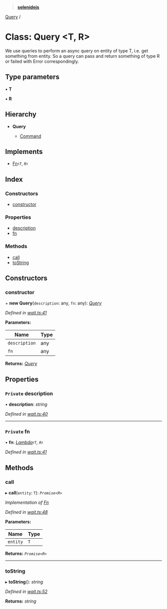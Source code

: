 > **[selenidejs](../README.md)**

[Query](query.md) /

# Class: Query <**T, R**>

We use queries to perform an async query on entity of type T, i.e. get something from entity.
So a query can pass and return something of type R or failed with Error correspondingly.

## Type parameters

▪ **T**

▪ **R**

## Hierarchy

* **Query**

  * [Command](command.md)

## Implements

* [Fn](../interfaces/fn.md)‹*`T`*, *`R`*›

## Index

### Constructors

* [constructor](query.md#constructor)

### Properties

* [description](query.md#private-description)
* [fn](query.md#private-fn)

### Methods

* [call](query.md#call)
* [toString](query.md#tostring)

## Constructors

###  constructor

\+ **new Query**(`description`: any, `fn`: any): *[Query](query.md)*

*Defined in [wait.ts:41](https://github.com/KnowledgeExpert/selenidejs/blob/master/lib/wait.ts#L41)*

**Parameters:**

Name | Type |
------ | ------ |
`description` | any |
`fn` | any |

**Returns:** *[Query](query.md)*

## Properties

### `Private` description

• **description**: *string*

*Defined in [wait.ts:40](https://github.com/KnowledgeExpert/selenidejs/blob/master/lib/wait.ts#L40)*

___

### `Private` fn

• **fn**: *[Lambda](../README.md#lambda)‹*`T`*, *`R`*›*

*Defined in [wait.ts:41](https://github.com/KnowledgeExpert/selenidejs/blob/master/lib/wait.ts#L41)*

## Methods

###  call

▸ **call**(`entity`: `T`): *`Promise<R>`*

*Implementation of [Fn](../interfaces/fn.md)*

*Defined in [wait.ts:48](https://github.com/KnowledgeExpert/selenidejs/blob/master/lib/wait.ts#L48)*

**Parameters:**

Name | Type |
------ | ------ |
`entity` | `T` |

**Returns:** *`Promise<R>`*

___

###  toString

▸ **toString**(): *string*

*Defined in [wait.ts:52](https://github.com/KnowledgeExpert/selenidejs/blob/master/lib/wait.ts#L52)*

**Returns:** *string*